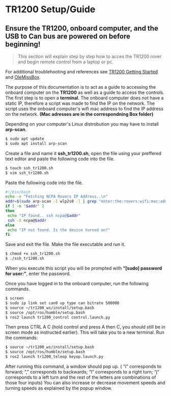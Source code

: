 # TR1200 Setup/Guide
## **Ensure the TR1200, onboard computer, and the USB to Can bus are powered on before beginning!**
>This section will explain step by step how to acces the TR1200 rover and begin remote control from a laptop or pc.

For additional troublehooting and references see [TR1200 Getting Started](https://docs.trossenrobotics.com/tr1200_docs/getting_started.html) and [OleMissBox](https://olemiss.app.box.com/folder/314410283580).


The purpose of this documentation is to act as a guide to accessing the onboard computer on the **TR1200** as well as a guide to access the controls. The first step is to open a **terminal**. The onboard computer does not have a static IP, therefore a script was made to find the IP on the network. The script uses the onboard computer's wifi mac address to find the IP address on the network.
**(Mac adresses are in the correspondning Box folder)**

Depending on your computer's Linux distrobution you may have to install **arp-scan**.

```bash
$ sudo apt update
$ sudo apt install arp-scan
```
Create a file and name it **ssh_tr1200.sh**, open the file using your preffered text editor and paste the following code into the file.

```bash
$ touch ssh_tr1200.sh
$ vim ssh_tr1200.sh
```
Paste the following code into the file.

```bash
#!/bin/bash
echo -e "Fetching NCPA Rovers IP Address..\n"
addr=$(sudo arp-scan -I wlp2s0 -l | grep "enter:the:rovers:wifi:mac:address" | cut -f1)
if [ -n "$addr" ]
then
 echo "IP found.. ssh ncpa@$addr"
 ssh -X ncpa@$addr
else
 echo "IP not found. Is the device turned on?"
fi
```
Save and exit the file. Make the file executable and run it. 

```bash
$ chmod +x ssh_tr1200.sh
$ ./ssh_tr1200.sh
```
When you execute this script you will be prompted with **“[sudo] password for user:”**, enter the password.

Once you have logged in to the onboard computer, run the following commands.

```bash
$ screen
$ sudo ip link set can0 up type can bitrate 500000
$ source ~/tr1200_ws/install/setup.bash
$ source /opt/ros/humble/setup.bash
$ ros2 launch tr1200_control control.launch.py
```

Then press CTRL A C (hold control and press A then C, you should still be in screen
mode as instructed earlier). This will take you to a new terminal. Run the commands:

```bash
$ source ~/tr1200_ws/install/setup.bash
$ source /opt/ros/humble/setup.bash
$ ros2 launch tr1200_teleop keyop.launch.py
```
After running this command, a window should pop up. ( “i” corresponds to forward;
“,” corresponds to backwards; “l” corresponds to a right turn; “j” corresponds to a left turn and
the rest of the letters are combinations of those four inputs) You can also increase or decrease
movement speeds and turning speeds as explained by the popup window.







